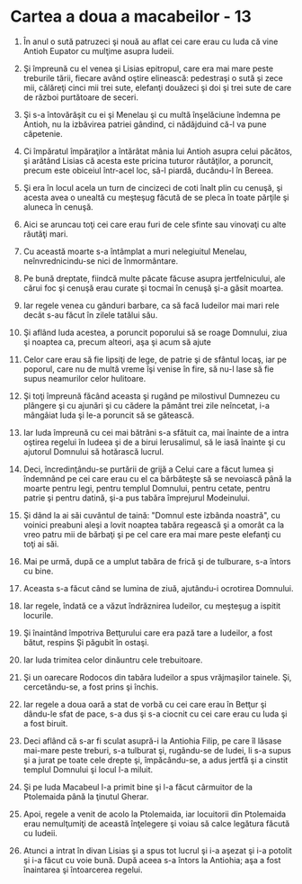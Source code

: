 # Cartea a doua a macabeilor - 13

1. În anul o sută patruzeci şi nouă au aflat cei care erau cu Iuda că vine Antioh Eupator cu mulţime asupra Iudeii. 

2. Şi împreună cu el venea şi Lisias epitropul, care era mai mare peste treburile tării, fiecare având oştire elinească: pedestraşi o sută şi zece mii, călăreţi cinci mii trei sute, elefanţi douăzeci şi doi şi trei sute de care de război purtătoare de seceri. 

3. Şi s-a întovărăşit cu ei şi Menelau şi cu multă înşelăciune îndemna pe Antioh, nu la izbăvirea patriei gândind, ci nădăjduind că-l va pune căpetenie. 

4. Ci împăratul împăraţilor a întărâtat mânia lui Antioh asupra celui păcătos, şi arătând Lisias că acesta este pricina tuturor răutăţilor, a poruncit, precum este obiceiul într-acel loc, să-l piardă, ducându-l în Bereea. 

5. Şi era în locul acela un turn de cincizeci de coti înalt plin cu cenuşă, şi acesta avea o unealtă cu meşteşug făcută de se pleca în toate părţile şi aluneca în cenuşă. 

6. Aici se aruncau toţi cei care erau furi de cele sfinte sau vinovaţi cu alte răutăţi mari. 

7. Cu această moarte s-a întâmplat a muri nelegiuitul Menelau, neînvrednicindu-se nici de înmormântare. 

8. Pe bună dreptate, fiindcă multe păcate făcuse asupra jertfelnicului, ale cărui foc şi cenuşă erau curate şi tocmai în cenuşă şi-a găsit moartea. 

9. Iar regele venea cu gânduri barbare, ca să facă Iudeilor mai mari rele decât s-au făcut în zilele tatălui său. 

10. Şi aflând Iuda acestea, a poruncit poporului să se roage Domnului, ziua şi noaptea ca, precum alteori, aşa şi acum să ajute 

11. Celor care erau să fie lipsiţi de lege, de patrie şi de sfântul locaş, iar pe poporul, care nu de multă vreme îşi venise în fire, să nu-l lase să fie supus neamurilor celor hulitoare. 

12. Şi toţi împreună făcând aceasta şi rugând pe milostivul Dumnezeu cu plângere şi cu ajunări şi cu cădere la pământ trei zile neîncetat, i-a mângâiat Iuda şi le-a poruncit să se gătească. 

13. Iar Iuda împreună cu cei mai bătrâni s-a sfătuit ca, mai înainte de a intra oştirea regelui în Iudeea şi de a birui Ierusalimul, să le iasă înainte şi cu ajutorul Domnului să hotărască lucrul. 

14. Deci, încredinţându-se purtării de grijă a Celui care a făcut lumea şi îndemnând pe cei care erau cu el ca bărbăteşte să se nevoiască până la moarte pentru legi, pentru templul Domnului, pentru cetate, pentru patrie şi pentru datină, şi-a pus tabăra împrejurul Modeinului. 

15. Şi dând la ai săi cuvântul de taină: "Domnul este izbânda noastră", cu voinici preabuni aleşi a lovit noaptea tabăra regească şi a omorât ca la vreo patru mii de bărbaţi şi pe cel care era mai mare peste elefanţi cu toţi ai săi. 

16. Mai pe urmă, după ce a umplut tabăra de frică şi de tulburare, s-a întors cu bine. 

17. Aceasta s-a făcut când se lumina de ziuă, ajutându-i ocrotirea Domnului. 

18. Iar regele, îndată ce a văzut îndrăznirea Iudeilor, cu meşteşug a ispitit locurile. 

19. Şi înaintând împotriva Betţurului care era pază tare a Iudeilor, a fost bătut, respins Şi păgubit în ostaşi. 

20. Iar Iuda trimitea celor dinăuntru cele trebuitoare. 

21. Şi un oarecare Rodocos din tabăra Iudeilor a spus vrăjmaşilor tainele. Şi, cercetându-se, a fost prins şi închis. 

22. Iar regele a doua oară a stat de vorbă cu cei care erau în Betţur şi dându-le sfat de pace, s-a dus şi s-a ciocnit cu cei care erau cu Iuda şi a fost biruit. 

23. Deci aflând că s-ar fi sculat asupră-i la Antiohia Filip, pe care îl lăsase mai-mare peste treburi, s-a tulburat şi, rugându-se de Iudei, li s-a supus şi a jurat pe toate cele drepte şi, împăcându-se, a adus jertfă şi a cinstit templul Domnului şi locul l-a miluit. 

24. Şi pe Iuda Macabeul l-a primit bine şi l-a făcut cârmuitor de la Ptolemaida până la ţinutul Gherar. 

25. Apoi, regele a venit de acolo la Ptolemaida, iar locuitorii din Ptolemaida erau nemulţumiţi de această înţelegere şi voiau să calce legătura făcută cu Iudeii. 

26. Atunci a intrat în divan Lisias şi a spus tot lucrul şi i-a aşezat şi i-a potolit şi i-a făcut cu voie bună. După aceea s-a întors la Antiohia; aşa a fost înaintarea şi întoarcerea regelui. 

